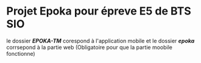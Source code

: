 # Projet Epoka pour épreve E5 de BTS SIO

le dossier ***EPOKA-TM*** corespond à l'application mobile et le dossier ***epoka*** corrsepond à la partie web (Obligatoire pour que la partie moobile fonctionne)

